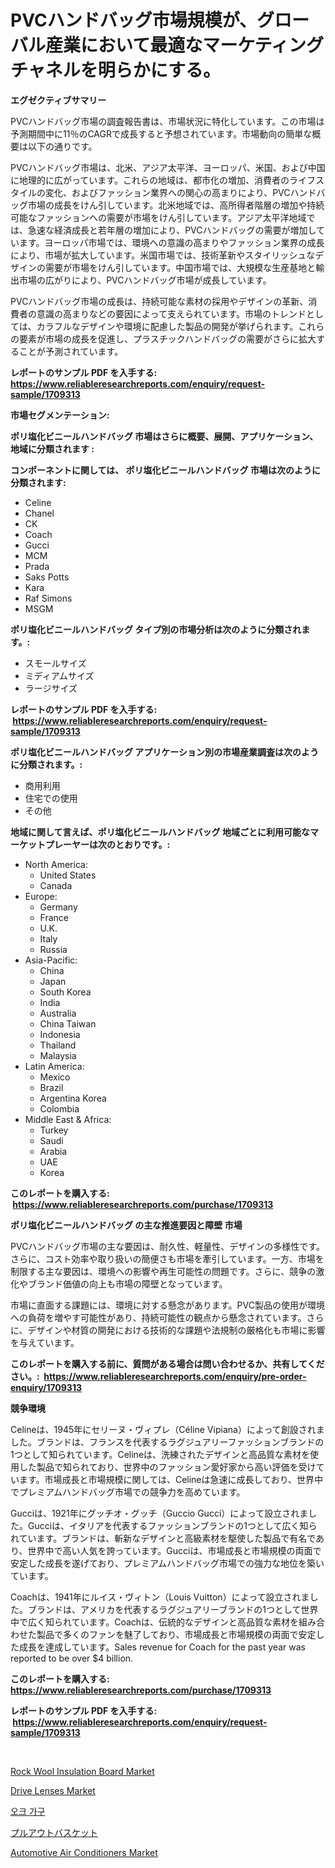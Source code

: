 <p><h1>PVCハンドバッグ市場規模が、グローバル産業において最適なマーケティングチャネルを明らかにする。</h1></p><p><strong>エグゼクティブサマリー</strong></p>
<p><p>PVCハンドバッグ市場の調査報告書は、市場状況に特化しています。この市場は予測期間中に11％のCAGRで成長すると予想されています。市場動向の簡単な概要は以下の通りです。</p><p>PVCハンドバッグ市場は、北米、アジア太平洋、ヨーロッパ、米国、および中国に地理的に広がっています。これらの地域は、都市化の増加、消費者のライフスタイルの変化、およびファッション業界への関心の高まりにより、PVCハンドバッグ市場の成長をけん引しています。北米地域では、高所得者階層の増加や持続可能なファッションへの需要が市場をけん引しています。アジア太平洋地域では、急速な経済成長と若年層の増加により、PVCハンドバッグの需要が増加しています。ヨーロッパ市場では、環境への意識の高まりやファッション業界の成長により、市場が拡大しています。米国市場では、技術革新やスタイリッシュなデザインの需要が市場をけん引しています。中国市場では、大規模な生産基地と輸出市場の広がりにより、PVCハンドバッグ市場が成長しています。</p><p>PVCハンドバッグ市場の成長は、持続可能な素材の採用やデザインの革新、消費者の意識の高まりなどの要因によって支えられています。市場のトレンドとしては、カラフルなデザインや環境に配慮した製品の開発が挙げられます。これらの要素が市場の成長を促進し、プラスチックハンドバッグの需要がさらに拡大することが予測されています。</p></p>
<p><strong>レポートのサンプル PDF を入手する: <a href="https://www.reliableresearchreports.com/enquiry/request-sample/1709313">https://www.reliableresearchreports.com/enquiry/request-sample/1709313</a></strong></p>
<p><strong>市場セグメンテーション:</strong></p>
<p><strong> ポリ塩化ビニールハンドバッグ 市場はさらに概要、展開、アプリケーション、地域に分類されます :</strong></p>
<p><strong>コンポーネントに関しては、 ポリ塩化ビニールハンドバッグ 市場は次のように分類されます: &nbsp;</strong></p>
<p><ul><li>Celine</li><li>Chanel</li><li>CK</li><li>Coach</li><li>Gucci</li><li>MCM</li><li>Prada</li><li>Saks Potts</li><li>Kara</li><li>Raf Simons</li><li>MSGM</li></ul></p>
<p><strong> ポリ塩化ビニールハンドバッグ タイプ別の市場分析は次のように分類されます。:</strong></p>
<p><ul><li>スモールサイズ</li><li>ミディアムサイズ</li><li>ラージサイズ</li></ul></p>
<p><strong>レポートのサンプル PDF を入手する: &nbsp;<a href="https://www.reliableresearchreports.com/enquiry/request-sample/1709313">https://www.reliableresearchreports.com/enquiry/request-sample/1709313</a></strong></p>
<p><strong> ポリ塩化ビニールハンドバッグ アプリケーション別の市場産業調査は次のように分類されます。:</strong></p>
<p><ul><li>商用利用</li><li>住宅での使用</li><li>その他</li></ul></p>
<p><strong>地域に関して言えば、ポリ塩化ビニールハンドバッグ 地域ごとに利用可能なマーケットプレーヤーは次のとおりです。:</strong></p>
<p><ul>
    <li>
        North America:
        <ul>
            <li>United States</li>
            <li>Canada</li>
        </ul>
    </li>
    <li>
        Europe:
        <ul>
            <li>Germany</li>
            <li>France</li>
            <li>U.K.</li>
            <li>Italy</li>
            <li>Russia</li>
        </ul>
    </li>
    <li>
        Asia-Pacific:
        <ul>
            <li>China</li>
            <li>Japan</li>
            <li>South Korea</li>
            <li>India</li>
            <li>Australia</li>
            <li>China Taiwan</li>
            <li>Indonesia</li>
            <li>Thailand</li>
            <li>Malaysia</li>
        </ul>
    </li>
    <li>
        Latin America:
        <ul>
            <li>Mexico</li>
            <li>Brazil</li>
            <li>Argentina Korea</li>
            <li>Colombia</li>
        </ul>
    </li>
    <li>
        Middle East & Africa:
        <ul>
            <li>Turkey</li>
            <li>Saudi</li>
            <li>Arabia</li>
            <li>UAE</li>
            <li>Korea</li>
        </ul>
    </li>
    </ul></p>
<p><strong>このレポートを購入する: &nbsp;<a href="https://www.reliableresearchreports.com/purchase/1709313">https://www.reliableresearchreports.com/purchase/1709313</a></strong></p>
<p><strong>ポリ塩化ビニールハンドバッグ の主な推進要因と障壁 市場</strong></p>
<p><p>PVCハンドバッグ市場の主な要因は、耐久性、軽量性、デザインの多様性です。さらに、コスト効率や取り扱いの簡便さも市場を牽引しています。一方、市場を制限する主な要因は、環境への影響や再生可能性の問題です。さらに、競争の激化やブランド価値の向上も市場の障壁となっています。</p><p>市場に直面する課題には、環境に対する懸念があります。PVC製品の使用が環境への負荷を増やす可能性があり、持続可能性の観点から懸念されています。さらに、デザインや材質の開発における技術的な課題や法規制の厳格化も市場に影響を与えています。</p></p>
<p><strong>このレポートを購入する前に、質問がある場合は問い合わせるか、共有してください。:&nbsp; <a href="https://www.reliableresearchreports.com/enquiry/pre-order-enquiry/1709313">https://www.reliableresearchreports.com/enquiry/pre-order-enquiry/1709313</a></strong></p>
<p><strong>競争環境</strong></p>
<p><p>Celineは、1945年にセリーヌ・ヴィプレ（Céline Vipiana）によって創設されました。ブランドは、フランスを代表するラグジュアリーファッションブランドの1つとして知られています。Celineは、洗練されたデザインと高品質な素材を使用した製品で知られており、世界中のファッション愛好家から高い評価を受けています。市場成長と市場規模に関しては、Celineは急速に成長しており、世界中でプレミアムハンドバッグ市場での競争力を高めています。</p><p>Gucciは、1921年にグッチオ・グッチ（Guccio Gucci）によって設立されました。Gucciは、イタリアを代表するファッションブランドの1つとして広く知られています。ブランドは、斬新なデザインと高級素材を駆使した製品で有名であり、世界中で高い人気を誇っています。Gucciは、市場成長と市場規模の両面で安定した成長を遂げており、プレミアムハンドバッグ市場での強力な地位を築いています。</p><p>Coachは、1941年にルイス・ヴィトン（Louis Vuitton）によって設立されました。ブランドは、アメリカを代表するラグジュアリーブランドの1つとして世界中で広く知られています。Coachは、伝統的なデザインと高品質な素材を組み合わせた製品で多くのファンを魅了しており、市場成長と市場規模の両面で安定した成長を達成しています。Sales revenue for Coach for the past year was reported to be over $4 billion.</p></p>
<p><strong>このレポートを購入する: &nbsp; <a href="https://www.reliableresearchreports.com/purchase/1709313">https://www.reliableresearchreports.com/purchase/1709313</a></strong></p>
<p><strong>レポートのサンプル PDF を入手する: &nbsp;<a href="https://www.reliableresearchreports.com/enquiry/request-sample/1709313">https://www.reliableresearchreports.com/enquiry/request-sample/1709313</a></strong><strong></strong></p>
<p>&nbsp;</p>
<p><p><a href="https://issuu.com/reportprime-2/docs/rock-wool-insulation-board-market-size-2030.pptx">Rock Wool Insulation Board Market</a></p><p><a href="https://view.publitas.com/reportprime-1/drive-lenses-market-share-market-new-trends-analysis-report-by-type-by-application-by-end-use-by-region-and-segment-forecasts-2023-2030/">Drive Lenses Market</a></p><p><a href="https://github.com/vsoq0zknh59/Market-Research-Report-List-1/blob/main/5680437187525.md">오크 가구</a></p><p><a href="https://github.com/lababdou/Market-Research-Report-List-2/blob/main/9106768187589.md">プルアウトバスケット</a></p><p><a href="https://github.com/NorbertYates/Market-Research-Report-List-3/blob/main/automotive-air-conditioners-market.md">Automotive Air Conditioners Market</a></p></p>